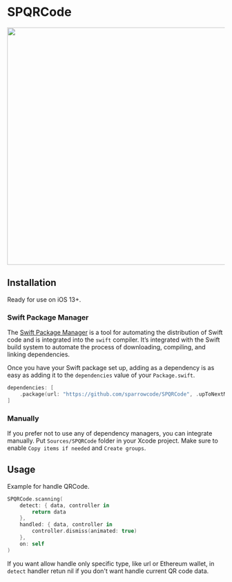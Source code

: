 # SPQRCode

<img src="https://user-images.githubusercontent.com/10995774/159240125-e95bdd73-63e8-42a7-b2fc-a3073f2d3f2b.PNG" height="550"/>

## Installation

Ready for use on iOS 13+.

### Swift Package Manager

The [Swift Package Manager](https://swift.org/package-manager/) is a tool for automating the distribution of Swift code and is integrated into the `swift` compiler. It’s integrated with the Swift build system to automate the process of downloading, compiling, and linking dependencies.

Once you have your Swift package set up, adding as a dependency is as easy as adding it to the `dependencies` value of your `Package.swift`.

```swift
dependencies: [
    .package(url: "https://github.com/sparrowcode/SPQRCode", .upToNextMajor(from: "1.0.2"))
]
```

### Manually

If you prefer not to use any of dependency managers, you can integrate manually. Put `Sources/SPQRCode` folder in your Xcode project. Make sure to enable `Copy items if needed` and `Create groups`.

## Usage

Example for handle QRCode.

```swift
SPQRCode.scanning(
    detect: { data, controller in
        return data
    }, 
    handled: { data, controller in
        controller.dismiss(animated: true)
    },
    on: self
)
```

If you want allow handle only specific type, like url or Ethereum wallet, in `detect` handler retun nil if you don't want handle current QR code data.


